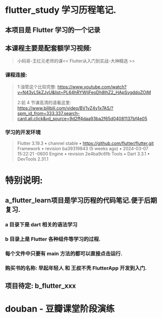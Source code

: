 # flutter_study 学习历程笔记.

## 本项目是 Flutter 学习的一个记录
## 本课程主要是配套额学习视频:
> 小码哥-王红元老师的课<< Flutter从入门到实战-大神精选 >>
### 课程连接:
> 1:油管这个比较完整: https://www.youtube.com/watch?v=N43yL5kZJvU&list=PL64hRYWIjFeoDh8lhZ2_HApSvgddoZOiM
>
> 2:前 4 节课高清的请看这里: https://www.bilibili.com/video/BV1vZ4y1x7AS/?spm_id_from=333.337.search-card.all.click&vd_source=9d2ff4daa93ba2f65d04081137bf4e05

### 学习的开发环境 
> Flutter 3.19.3 • channel stable • https://github.com/flutter/flutter.git
> Framework • revision ba39319843 (5 weeks ago) • 2024-03-07 15:22:21 -0600
> Engine • revision 2e4ba9c6fb
> Tools • Dart 3.3.1 • DevTools 2.31.1

# 特别说明:
## a_flutter_learn项目是学习历程的代码笔记.便于后期复习.
### a 目录下是 dart 相关的语法学习
### b 目录上是 Flutter 各种组件等学习的过程.
### 每个文件中只要有 main 方法的都可以直接点击运行. 
### 购买书的名称: 早起年轻人 和 王叔不秃  FlutterApp 开发到入门.

## 项目待定: b_flutter_xxx 

# douban - 豆瓣课堂阶段演练


